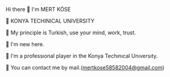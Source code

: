 Hi there 👋 I'm MERT KÖSE

🏫 KONYA TECHINICAL UNIVERSITY

🫡 My principle is Turkish, use your mind, work, trust.

👀 I'm new here.

🏀 I'm a professıonal player in the Konya Techınıcal Unıversıty.

📠 You can contact me by mail.(mertkose58582004@gmail.com)
